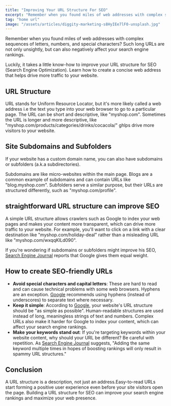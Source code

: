 ```yaml
---
title: "Improving Your URL Structure For SEO"
excerpt: "Remember when you found miles of web addresses with complex sequences of letters, numbers, and special characters? Such long URLs are not only unsightly, but can also..."
tag: "home url"
image: "/assets/articles/diggity-marketing-s8HyIEe7lF0-unsplash.jpg"
---
```


Remember when you found miles of web addresses with complex sequences of letters, numbers, and special characters? Such long URLs are not only unsightly, but can also negatively affect your search engine rankings.

Luckily, it takes a little know-how to improve your URL structure for SEO (Search Engine Optimization). Learn how to create a concise web address that helps drive more traffic to your website.

## URL Structure

URL stands for Uniform Resource Locator, but it's more likely called a web address i.e the text you type into your web browser to go to a particular page. The URL can be short and descriptive, like "myshop.com". Sometimes the URL is longer and more descriptive, like "myshop.com/products/categories/drinks/cocacola/" ghlps drive more visitors to your website.

## Site Subdomains and Subfolders

If your website has a custom domain name, you can also have subdomains or subfolders (a.k.a subdirectories).

Subdomains are like micro-websites within the main page. Blogs are a common example of subdomains and can contain URLs like "blog.myshop.com". Subfolders serve a similar purpose, but their URLs are structured differently, such as "myshop.com/profile".

## straightforward URL structure can improve SEO

A simple URL structure allows crawlers such as Google to index your web pages and makes your content more transparent, which can drive more traffic to your website. For example, you'll want to click on a link with a clear destination like "myshop.com/holiday-deal" rather than a misleading URL like "myshop.com/wxqqKlLd090".

If you're wondering if subdomains or subfolders might improve his SEO, [Search Engine Journal](https://www.searchenginejournal.com/subdomains-vs-subfolders-seo/239795/) reports that Google gives them equal weight.

## How to create SEO-friendly URLs

- **Avoid special characters and capital letters**: These are hard to read and can cause technical problems with some web browsers. Hyphens are an exception. [Google](https://developers.google.com/search/docs/crawling-indexing/url-structure) recommends using hyphens (instead of underscores) to separate text where necessary.
- **Keep it simple**: According to [Google](https://developers.google.com/search/docs/crawling-indexing/url-structure?hl=en&visit_id=638062920291982825-2929585064&rd=1), your website's URL structure should be "as simple as possible". Human-readable structures are used instead of long, meaningless strings of text and numbers. Complex URLs also make it harder for Google to index your content, which can affect your search engine rankings.
- **Make your keywords stand out**: If you're targeting keywords within your website content, why should your URL be different? Be careful with repetition. As [Search Engine Journal](https://www.searchenginejournal.com/seo-friendly-url-structure-2/202790/) suggests, "Adding the same keyword multiple times in hopes of boosting rankings will only result in spammy URL structures."

## Conclusion

A URL structure is a description, not just an address.Easy-to-read URLs start forming a positive user experience even before your site visitors open the page. Building a URL structure for SEO can improve your search engine rankings and maximize your web presence.
